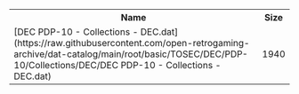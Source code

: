<table>
<tr><th>Name</th><th>Size</th></tr>
<tr><td>[DEC PDP-10 - Collections - DEC.dat](https://raw.githubusercontent.com/open-retrogaming-archive/dat-catalog/main/root/basic/TOSEC/DEC/PDP-10/Collections/DEC/DEC PDP-10 - Collections - DEC.dat)</td><td>1940</td></tr>
</table>
